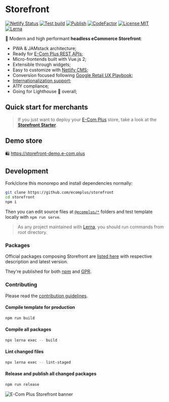 # Storefront

[![Netlify Status](https://api.netlify.com/api/v1/badges/c5f6676c-5b7f-4d5b-b348-b714f56f83d0/deploy-status)](https://app.netlify.com/sites/storefront-template/deploys) [![Test build](https://github.com/ecomplus/storefront/workflows/Test%20build/badge.svg)](https://github.com/ecomplus/storefront/actions?workflow=Test+build) [![Publish](https://github.com/ecomplus/storefront/workflows/Publish/badge.svg)](https://github.com/ecomplus/storefront/actions?workflow=Publish) [![CodeFactor](https://www.codefactor.io/repository/github/ecomplus/storefront/badge)](https://www.codefactor.io/repository/github/ecomplus/storefront) [![License MIT](https://img.shields.io/badge/License-MIT-yellow.svg)](https://opensource.org/licenses/MIT) [![Lerna](https://img.shields.io/badge/maintained%20with-lerna-cc00ff.svg)](https://lerna.js.org/)

:rocket: Modern and high performant **headless eCommerce Storefront**:

- PWA & JAMstack architecture;
- Ready for [E-Com Plus REST APIs](https://developers.e-com.plus/docs/reference/);
- Micro-frontends built with Vue.js 2;
- Extensible through widgets;
- Easy to customize with [Netlify CMS](https://www.netlifycms.org/);
- Conversion focused following [Google Retail UX Playbook](https://services.google.com/fh/files/events/pdf_retail_ux_playbook.pdf);
- [Internationalization support](https://github.com/ecomplus/i18n);
- A11Y compliance;
- Going for Lighthouse :100: overall;

## Quick start for merchants

> If you just want to deploy your [E-Com Plus](https://e-com.plus) store, take a look at the **[Storefront Starter](https://github.com/ecomplus/storefront-starter)**.

## Demo store

:shopping: https://storefront-demo.e-com.plus

## Development

Fork/clone this monorepo and install dependencies normally:

```bash
git clone https://github.com/ecomplus/storefront
cd storefront
npm i
```

Then you can edit source files at [`@ecomplus/*`](@ecomplus) folders and test template locally with `npm run serve`.

> As any project maintained with [Lerna](https://lerna.js.org/), you should run commands from root directory.

### Packages

Official packages composing Storefront are [listed here](https://github.com/ecomplus/storefront/packages) with respective description and latest version.

They're published for both [npm](https://www.npmjs.com/) and [GPR](https://github.com/features/packages).

### Contributing

Please read the [contribution guidelines](CONTRIBUTING.md).

#### Compile template for production

```bash
npm run build
```

#### Compile all packages

```bash
npx lerna exec -- build
```

#### Lint changed files

```bash
npx lerna exec -- lint-staged
```

#### Release and publish all changed packages

```bash
npm run release
```

![E-Com Plus Storefront banner](https://repository-images.githubusercontent.com/183649678/1c624a80-3180-11ea-8761-1f45e0f675a5)
